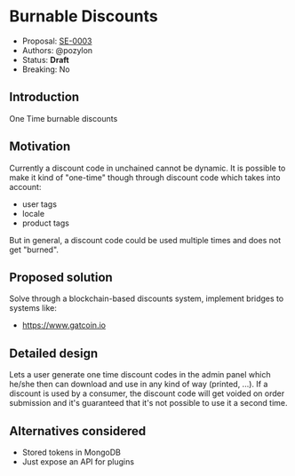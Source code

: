 # Burnable Discounts

* Proposal: [SE-0003](0003-burnable-discounts.md)
* Authors: @pozylon
* Status: **Draft**
* Breaking: No

## Introduction

One Time burnable discounts

## Motivation

Currently a discount code in unchained cannot be dynamic. It is possible to make it kind of "one-time" though through discount code which takes into account:
- user tags
- locale
- product tags

But in general, a discount code could be used multiple times and does not get "burned".

## Proposed solution

Solve through a blockchain-based discounts system, implement bridges to systems like:
- https://www.gatcoin.io

## Detailed design

Lets a user generate one time discount codes in the admin panel which he/she then can download and use in any kind of way (printed, ...).
If a discount is used by a consumer, the discount code will get voided on order submission and it's guaranteed that it's not possible to use it a second time.

## Alternatives considered

* Stored tokens in MongoDB
* Just expose an API for plugins
